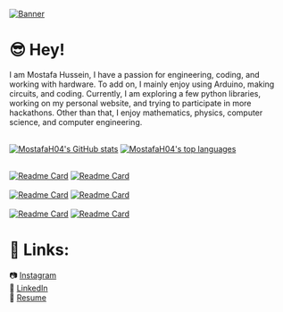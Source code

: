 [![Banner](https://media.discordapp.net/attachments/388874244102160385/842273181763108874/unknown.png?width=1440&height=376)](https://mostafah04.github.io/)
# 😎 Hey!<br />

I am Mostafa Hussein, I have a passion for engineering, coding, and working with hardware. To add on, I mainly enjoy using Arduino, 
making circuits, and coding. Currently, I am exploring a few python libraries, 
working on my personal website, and trying to participate in more hackathons. Other than that, I enjoy mathematics, physics, computer science, and computer engineering. <br/><br/>

[![MostafaH04's GitHub stats](https://github-readme-stats.vercel.app/api?username=MostafaH04&include_all_commits=true&theme=tokyonight&hide=prs,issues&hide_border=true&border_radius=0&count_private=true)](https://github.com/MostafaH04)
[![MostafaH04's top languages](https://github-readme-stats.vercel.app/api/top-langs/?username=MostafaH04&hide=Processing&layout=compact&theme=tokyonight&hide_border=true&border_radius=0&card_width=300)](https://github.com/MostafaH04)
<br/><br/>

[![Readme Card](https://github-readme-stats.vercel.app/api/pin/?username=MostafaH04&repo=MagicMouse-HTN2020&theme=tokyonight&border_color=4a81ff&border_radius=0)](https://github.com/MostafaH04/MagicMouse-HTN2020)
[![Readme Card](https://github-readme-stats.vercel.app/api/pin/?username=SiddharthN16&repo=Guber&theme=tokyonight&border_radius=0&border_color=4a81ff)](https://github.com/SiddharthN16/BatikhaOS)
<br/><br/>
[![Readme Card](https://github-readme-stats.vercel.app/api/pin/?username=MostafaH04&repo=JamHacks-Work-Flow&theme=tokyonight&border_radius=0&border_color=4a81ff)](https://github.com/MostafaH04/JamHacks-Work-Flow)
[![Readme Card](https://github-readme-stats.vercel.app/api/pin/?username=MostafaH04&repo=Monkey-Host&theme=tokyonight&border_radius=0&border_color=4a81ff)](https://github.com/MostafaH04/Monkey-Host)
<br/><br/>
[![Readme Card](https://github-readme-stats.vercel.app/api/pin/?username=MostafaH04&repo=Chess&theme=tokyonight&border_radius=0&border_color=4a81ff)](https://github.com/MostafaH04/Chess)
[![Readme Card](https://github-readme-stats.vercel.app/api/pin/?username=MostafaH04&repo=ICS3U0-Course&theme=tokyonight&border_radius=0&border_color=4a81ff)](https://github.com/MostafaH04/ICS3U0-Course)


# 🔗 Links:<br />
📷 [Instagram](https://www.instagram.com/durpy._.banana) <br />
📜 [LinkedIn](https://www.linkedin.com/in/mostafa-hussein-04/) <br />
📝 [Resume](https://drive.google.com/file/d/1a3I1CHtxwZnfcyMbPvrXwMktkEdkgcpv/view?usp=sharing)
